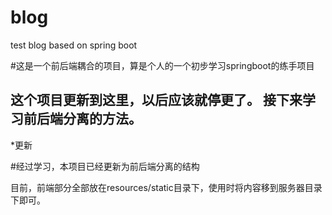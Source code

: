 # blog
test blog based on spring boot

#这是一个前后端耦合的项目，算是个人的一个初步学习springboot的练手项目

这个项目更新到这里，以后应该就停更了。
接下来学习前后端分离的方法。
-------------------------
*更新

#经过学习，本项目已经更新为前后端分离的结构

目前，前端部分全部放在resources/static目录下，使用时将内容移到服务器目录下即可。
